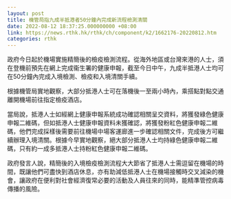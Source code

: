 ```yaml
---
layout: post
title: 機管局指九成半抵港者50分鐘內完成新流程檢測清關
date: 2022-08-12 18:37:25.000000000 +08:00
link: https://news.rthk.hk/rthk/ch/component/k2/1662176-20220812.htm
categories: rthk
---
```


政府今日起於機場實施精簡後的檢疫檢測流程。從海外地區或台灣來港的人士，須在登機前預先在網上完成衞生署的健康申報，截至今日中午，九成半抵港人士均可在50分鐘內完成入境檢測、檢疫和入境清關手續。

根據機管局實地觀察，大部分抵港人士可在落機後一至兩小時內，乘搭點對點交通離開機場前往指定檢疫酒店。

當局說，抵港人士如經網上健康申報系統成功確認相關呈交資料，將獲發綠色健康申報二維碼，但如抵港人士健康申報資料未獲確認，將獲發粉紅色健康申報二維碼，他們完成採樣後需要前往機場中場客運廊進一步確認相關文件，完成後方可繼續辦理入境清關。根據今早實地觀察，絕大部分抵港人士均持綠色健康申報二維碼，只有約一成多抵港人士持粉紅色健康申報二維碼。

政府發言人說，精簡後的入境檢疫檢測流程大大節省了抵港人士需逗留在機場的時間，既讓他們可盡快到酒店休息，亦有助減低抵港人士在機場接觸時交叉減染的機會，讓政府在便利對社會經濟復常必要的活動及人員往來的同時，能精準管控病毒傳播的風險。

